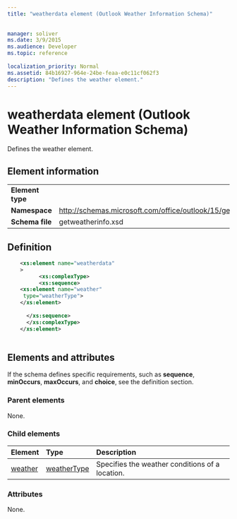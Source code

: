 ```yaml
---
title: "weatherdata element (Outlook Weather Information Schema)"
 
 
manager: soliver
ms.date: 3/9/2015
ms.audience: Developer
ms.topic: reference
 
localization_priority: Normal
ms.assetid: 84b16927-964e-24be-feaa-e0c11cf062f3
description: "Defines the weather element."
---
```


# weatherdata element (Outlook Weather Information Schema)

Defines the weather element.
  
## Element information

|||
|:-----|:-----|
|**Element type** <br/> ||
|**Namespace** <br/> |http://schemas.microsoft.com/office/outlook/15/getweatherinfo.xsd  <br/> |
|**Schema file** <br/> |getweatherinfo.xsd  <br/> |
   
## Definition

```XML
    <xs:element name="weatherdata"
    >
          <xs:complexType>
          <xs:sequence>
    <xs:element name="weather"
     type="weatherType">
	</xs:element>
	
      </xs:sequence>
      </xs:complexType>
	</xs:element>
	
```

## Elements and attributes

If the schema defines specific requirements, such as **sequence**, **minOccurs**, **maxOccurs**, and **choice**, see the definition section. 
  
### Parent elements

None.
  
### Child elements

|**Element**|**Type**|**Description**|
|:-----|:-----|:-----|
|[weather](weather-element-weatherdata-elementoutlook-weather-information-schema.md) <br/> |[weatherType](weathertype-complextype-outlook-weather-information-schema.md) <br/> |Specifies the weather conditions of a location.  <br/> |
   
### Attributes

None.
  

